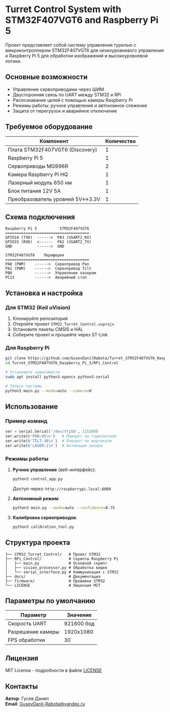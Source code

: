 # Turret Control System with STM32F407VGT6 and Raspberry Pi 5

Проект представляет собой систему управления турелью с микроконтроллером STM32F407VGT6 для низкоуровневого управления и Raspberry Pi 5 для обработки изображений и высокоуровневой логики.

## Основные возможности
- Управление сервоприводами через ШИМ
- Двусторонняя связь по UART между STM32 и RPi
- Распознавание целей с помощью камеры Raspberry Pi
- Режимы работы: ручное управление и автономное слежение
- Защита от перегрузок и аварийное отключение

## Требуемое оборудование
| Компонент | Количество |
|-----------|------------|
| Плата STM32F407VGT6 (Discovery) | 1 |
| Raspberry Pi 5 | 1 |
| Сервоприводы MG996R | 2 |
| Камера Raspberry Pi HQ | 1 |
| Лазерный модуль 650 нм | 1 |
| Блок питания 12V 5A | 1 |
| Преобразователь уровней 5V↔3.3V | 1 |

## Схема подключения
```
Raspberry Pi 5          STM32F407VGT6
=====================================
GPIO14 (TXD)  ------>  PA3 (USART2_RX)
GPIO15 (RXD)  <------  PA2 (USART2_TX)
GND           ------>  GND

STM32F407VGT6    Периферия
=====================================
PA0 (PWM)    ------>  Сервопривод Pan 
PA1 (PWM)    ------>  Сервопривод Tilt
PB0          ------>  Управление лазером
PC13         ------>  Аварийный стоп
```

## Установка и настройка

### Для STM32 (Keil uVision)
1. Клонируйте репозиторий
2. Откройте проект `STM32_Turret_Control.uvprojx`
3. Установите пакеты CMSIS и HAL
4. Соберите проект и прошейте через ST-Link

### Для Raspberry Pi
```bash
git clone https://github.com/GusevDanilRabota/Turret_STM32F407VGT6_Raspberry_Pi_5.git
cd Turret_STM32F407VGT6_Raspberry_Pi_5/RPi_Control

# Установите зависимости
sudo apt install python3-opencv python3-serial

# Запуск системы
python3 main.py --mode=auto --camera=0
```

## Использование
### Пример команд
```python
ser = serial.Serial('/dev/ttyS0', 115200)
ser.write(b'PAN:45\n')   # Поворот по горизонтали
ser.write(b'TILT:30\n')  # Поворот по вертикали
ser.write(b'LASER:1\n')  # Активация лазера
```

### Режимы работы
1. **Ручное управление** (веб-интерфейс):
   ```bash
   python3 control_app.py
   ```
   Доступ через: `http://raspberrypi.local:8080`

2. **Автономный режим**:
   ```bash
   python3 main.py --mode=auto --confidence=0.75
   ```

3. **Калибровка сервоприводов**:
   ```bash
   python3 calibration_tool.py
   ```

## Структура проекта
```
├── STM32_Turret_Control/   # Проект STM32
├── RPi_Control/            # Скрипты Raspberry Pi
│   ├── main.py             # Основной скрипт
│   ├── vision_processor.py # Обработка видео
│   └── serial_interface.py # Коммуникация с STM32
├── docs/                   # Документация
├── firmware/               # Прошивки STM32
└── LICENSE                 # Лицензия MIT
```

## Параметры по умолчанию
| Параметр          | Значение       |
|-------------------|---------------|
| Скорость UART     | 921600 бод    |
| Разрешение камеры | 1920x1080     |
| FPS обработки     | 30            |

## Лицензия
MIT License - подробности в файле [LICENSE](LICENSE)

## Контакты
**Автор**: Гусев Данил  
**Email**: GusevDanil-Rabota@yandex.ru
